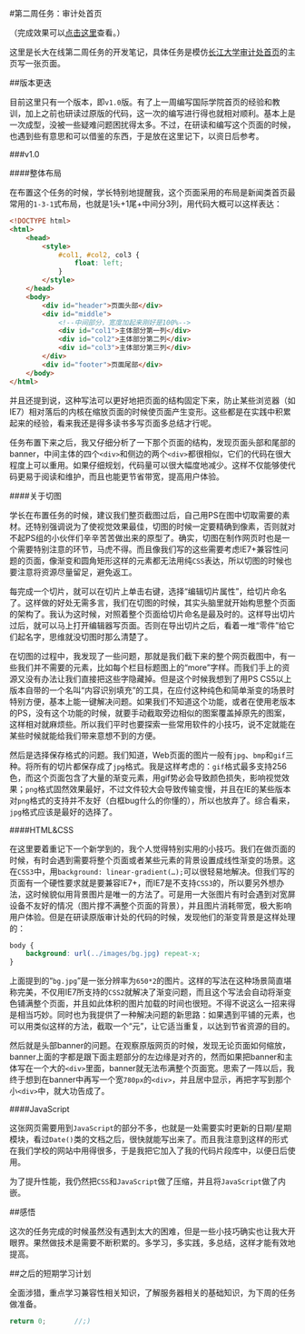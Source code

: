 #第二周任务：审计处首页

（完成效果可以[点击这里](http://peterwang1996.github.io/YUOL-Trial/)查看。）

这里是长大在线第二周任务的开发笔记，具体任务是模仿[长江大学审计处首页](http://sjc.yangtzeu.edu.cn/)的主页写一张页面。

##版本更迭

目前这里只有一个版本，即`v1.0`版。有了上一周编写国际学院首页的经验和教训，加上之前也研读过原版的代码，这一次的编写进行得也就相对顺利。基本上是一次成型，没被一些疑难问题困扰得太多。不过，在研读和编写这个页面的时候，也遇到些有意思和可以借鉴的东西，于是放在这里记下，以资日后参考。

###v1.0

####整体布局

在布置这个任务的时候，学长特别地提醒我，这个页面采用的布局是新闻类首页最常用的`1-3-1`式布局，也就是1头+1尾+中间分3列，用代码大概可以这样表达：
```html
<!DOCTYPE html>
<html>
    <head>
        <style>
            #col1, #col2, col3 {
                float: left;
            }
        </style>
    </head>
    <body>
        <div id="header">页面头部</div>
        <div id="middle">
            <!--中间部分，宽度加起来刚好是100%-->
            <div id="col1">主体部分第一列</div>
            <div id="col2">主体部分第二列</div>
            <div id="col3">主体部分第三列</div>
        </div>
        <div id="footer">页面尾部</div>
    </body>
</html>
```
并且还提到说，这种写法可以更好地把页面的结构固定下来，防止某些浏览器（如IE7）相对落后的内核在缩放页面的时候使页面产生变形。这些都是在实践中积累起来的经验，看来我还是得多读书多写页面多总结才行呢。

任务布置下来之后，我又仔细分析了一下那个页面的结构，发现页面头部和尾部的banner，中间主体的四个`<div>`和侧边的两个`<div>`都很相似，它们的代码在很大程度上可以重用。如果仔细规划，代码量可以很大幅度地减少。这样不仅能够使代码更易于阅读和维护，而且也能更节省带宽，提高用户体验。

####关于切图

学长在布置任务的时候，建议我们整页截图过后，自己用PS在图中切取需要的素材。还特别强调说为了使视觉效果最佳，切图的时候一定要精确到像素，否则就对不起PS组的小伙伴们辛辛苦苦做出来的原型了。确实，切图在制作网页时也是一个需要特别注意的环节，马虎不得。而且像我们写的这些需要考虑IE7+兼容性问题的页面，像渐变和圆角矩形这样的元素都无法用纯`CSS`表达，所以切图的时候也要注意将资源尽量留足，避免返工。

每完成一个切片，就可以在切片上单击右键，选择“编辑切片属性”，给切片命名了。这样做的好处无需多言，我们在切图的时候，其实头脑里就开始构思整个页面的架构了。我认为这时候，对照着整个页面给切片命名是最及时的。这样导出切片过后，就可以马上打开编辑器写页面。否则在导出切片之后，看着一堆“零件”给它们起名字，思维就没切图时那么清楚了。

在切图的过程中，我发现了一些问题，那就是我们截下来的整个网页截图中，有一些我们并不需要的元素，比如每个栏目标题图上的“more”字样。而我们手上的资源又没有办法让我们直接把这些字隐藏掉。但是这个时候我想到了用PS CS5以上版本自带的一个名叫“内容识别填充”的工具，在应付这种纯色和简单渐变的场景时特别方便，基本上能一键解决问题。如果我们不知道这个功能，或者在使用老版本的PS，没有这个功能的时候，就要手动截取旁边相似的图案覆盖掉原先的图案，这样相对就麻烦些。所以我们平时也要探索一些常用软件的小技巧，说不定就能在某些时候就能给我们带来意想不到的方便。

然后是选择保存格式的问题。我们知道，Web页面的图片一般有`jpg`、`bmp`和`gif`三种。将所有的切片都保存成了`jpg`格式。我是这样考虑的：`gif`格式最多支持256色，而这个页面包含了大量的渐变元素，用gif势必会导致颜色损失，影响视觉效果；`png`格式固然效果最好，不过文件较大会导致传输变慢，并且在IE的某些版本对`png`格式的支持并不友好（白框bug什么的你懂的），所以也放弃了。综合看来，`jpg`格式应该是最好的选择了。

####HTML&CSS

在这里要着重记下一个新学到的，我个人觉得特别实用的小技巧。我们在做页面的时候，有时会遇到需要将整个页面或者某些元素的背景设置成线性渐变的场景。这在`CSS3`中，用`background: linear-gradient(…);`可以很轻易地解决。但我们写的页面有一个硬性要求就是要兼容IE7+，而IE7是不支持`CSS3`的，所以要另外想办法，这时候貌似用背景图片是唯一的方法了。可是用一大张图片有时会遇到对宽屏设备不友好的情况（图片撑不满整个页面的背景），并且图片消耗带宽，极大影响用户体验。但是在研读原版审计处的代码的时候，发现他们的渐变背景是这样处理的：
```css
body {
    background: url(../images/bg.jpg) repeat-x;
}
```
上面提到的“`bg.jpg`”是一张分辨率为`650*2`的图片。这样的写法在这种场景简直堪称完美，不仅用IE7所支持的`CSS2`就解决了渐变问题，而且这个写法会自动将渐变色铺满整个页面，并且如此体积的图片加载的时间也很短。不得不说这么一招来得是相当巧妙。同时也为我提供了一种解决问题的新思路：如果遇到平铺的元素，也可以用类似这样的方法，截取一个“元”，让它适当重复，以达到节省资源的目的。

然后就是头部banner的问题。在观察原版网页的时候，发现无论页面如何缩放，banner上面的字都是跟下面主题部分的左边缘是对齐的，然而如果把banner和主体写在一个大的`<div>`里面，banner就无法布满整个页面宽。思索了一阵以后，我终于想到在banner中再写一个宽`780px`的`<div>`，并且居中显示，再把字写到那个小`<div>`中，就大功告成了。

####JavaScript

这张网页需要用到`JavaScript`的部分不多，也就是一处需要实时更新的日期/星期模块，看过`Date()`类的文档之后，很快就能写出来了。而且我注意到这样的形式在我们学校的网站中用得很多，于是我把它加入了我的代码片段库中，以便日后使用。

为了提升性能，我仍然把`CSS`和`JavaScript`做了压缩，并且将`JavaScript`做了内嵌。

##感悟

这次的任务完成的时候虽然没有遇到太大的困难，但是一些小技巧确实也让我大开眼界。果然做技术是需要不断积累的。多学习，多实践，多总结，这样才能有效地提高。

##之后的短期学习计划

全面涉猎，重点学习兼容性相关知识，了解服务器相关的基础知识，为下周的任务做准备。

```c
return 0;       //;)
```